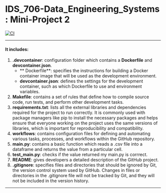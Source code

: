 # IDS_706-Data_Engineering_Systems : Mini-Project 2

[![CI](https://github.com/afraa-n/IDS_706-Mini_Project_2/actions/workflows/cicd.yml/badge.svg)](https://github.com/afraa-n/IDS_706-Mini_Project_2/actions/workflows/cicd.yml)

***

#### It includes:
1. **.devcontainer**: configuration folder which contains a **Dockerfile** and **devcontainer.json**.
   - ** Dockerfile**: specifies the instructions for building a Docker container image that will be used as the development environment.
   - **devcontainer.json**: defines the settings for the development container, such as which Dockerfile to use and environment variables.
3. **Makefile**: contains a set of rules that define how to compile source code, run tests, and perform other development tasks. 
4. **requirements.txt**: lists all the external libraries and dependencies required for the project to run correctly. It is commonly used with package managers like pip to install the necessary packages and helps ensure that everyone working on the project uses the same versions of libraries, which is important for reproducibility and compatibility.
5. **workflows**: contains configuration files for defining and automating various tasks, processes, and workflows within the GitHub repository.
6. **main.py**: contains a basic function which reads a .csv file into a dataframe and returns the value from a particular cell.
7. **test_main.py**: checks if the value returned my main.py is corrrect.
8. **README**: gives developers a detailed description of the GitHub project.
9. **.gitignore**: specifies files and directories that should be ignored by Git, the version control system used by GitHub. Changes in files or directories in the .gitignore file will not be tracked by Git, and they will not be included in the version history.

***
